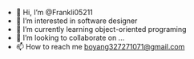 - 👋 Hi, I’m @Frankli05211
- 👀 I’m interested in software designer
- 🌱 I’m currently learning object-oriented programing
- 💞️ I’m looking to collaborate on ...
- 📫 How to reach me boyang327271071@gmail.com

<!---
Frankli05211/Frankli05211 is a ✨ special ✨ repository because its `README.md` (this file) appears on your GitHub profile.
You can click the Preview link to take a look at your changes.
--->

